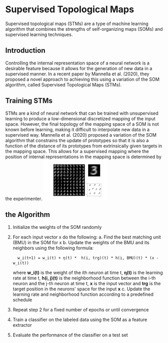
# Supervised Topological Maps

Supervised topological maps (STMs) are a type of machine learning algorithm that combines the strengths of self-organizing maps (SOMs) and supervised learning techniques.

## Introduction

Controlling the internal representation space of a neural network is a desirable feature because it allows for the generation of new data in a supervised manner. In a recent paper by Mannella et al. (2020), they proposed a novel approach to achieving this using a variation of the SOM algorithm, called Supervised Topological Maps (STMs).

## Training STMs

STMs are a kind of neural network that can be trained with unsupervised learning to produce a low-dimensional discretized mapping of the input space. However, the final topology of the mapping space of a SOM is not known before learning, making it difficult to interpolate new data in a supervised way. Mannella et al. (2020) proposed a variation of the SOM algorithm that constrains the update of prototypes so that it is also a function of the distance of its prototypes from extrinsically given targets in the mapping space. This allows for a supervised mapping where the position of internal representations in the mapping space is determined by the experimenter.
<img width=40% src="doc/stm_mnist.png"/> 

## the Algorithm 

1. Initialize the weights of the SOM randomly
2. For each input vector x do the following:
   a. Find the best matching unit (BMU) in the SOM for x
   b. Update the weights of the BMU and its neighbors using the following formula:

         w_i(t+1) = w_i(t) + η(t) *  h(i, trg)(t) * h(i, BMU)(t) * (x - w_i(t))
      
      where **w_i(t)** is the weight of the ith neuron at time t, **η(t)** is the learning rate at time t, **h(i, j)(t)** is the neighborhood function between the i-th neuron and the j-th neuron at time t, **x** is the input vector and **trg** is the target position in the neurons' space for the input **x**
   c. Update the learning rate and neighborhood function according to a predefined schedule
3. Repeat step 2 for a fixed number of epochs or until convergence
4. Train a classifier on the labeled data using the SOM as a feature extractor
5. Evaluate the performance of the classifier on a test set
